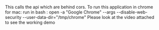 This calls the api which are behind cors.
To run this application in chrome for mac:
run in bash :
open -a "Google Chrome" --args --disable-web-security --user-data-dir="/tmp/chrome"
Please look at the video attached to see the working demo 

